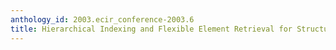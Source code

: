 ```yaml
---
anthology_id: 2003.ecir_conference-2003.6
title: Hierarchical Indexing and Flexible Element Retrieval for Structured Document
---
```

